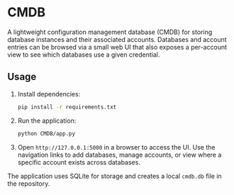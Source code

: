 # CMDB

A lightweight configuration management database (CMDB) for storing database
instances and their associated accounts. Databases and account entries can be
browsed via a small web UI that also exposes a per-account view to see which
databases use a given credential.

## Usage

1. Install dependencies:
   ```bash
   pip install -r requirements.txt
   ```
2. Run the application:
   ```bash
   python CMDB/app.py
   ```
3. Open `http://127.0.0.1:5000` in a browser to access the UI. Use the navigation
   links to add databases, manage accounts, or view where a specific account
   exists across databases.

The application uses SQLite for storage and creates a local `cmdb.db` file in the
repository.

